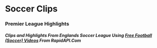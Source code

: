 # Soccer Clips
### Premier League Highlights


##### Clips and Highlights From Englands Soccer League Using [Free Football (Soccer) Videos](https://rapidapi.com/scorebat/api/free-football-soccer-videos/) From RapidAPI.Com
